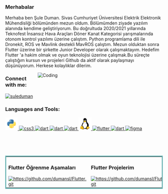 <h3 align="left">Merhabalar</h3> 

Merhaba ben Şule Duman. Sivas Cumhuriyet Üniversitesi Elektrik Elektronik Mühendisliği bölümünden mezun oldum. Bölümümden ziyade yazılım alanında kendime geliştiriyorum. Bu doğrultuda 2020/2021 yıllarında Teknofest İnsansız Hava Araçları Döner Kanat Kategorisi yarışmalarında otonom kontrol yazılımı üzerine çalıştım. Python programlama dili ile Dronekit, ROS ve Mavlink destekli MavROS çalıştım. Mezun olduktan sonra Flutter üzerine bir şirkette Junior Developer olarak çalışmaktayım. Hedefim Flutter 'a hakim olmak ve oyun teknolojisi üzerine çalışmak.Bu süreçte çalıştığım kursun ve projeleri Github da aktif olarak paylaşmayı düşünüyorum. Herkese kolaylıklar dilerim.

<img align="right" alt="Coding" width="400" src="https://media.giphy.com/media/j4rPM934CLIvC/giphy.gif">

<h3 align="left">Connect with me:</h3>
<p align="left">
<a href="https://www.linkedin.com/in/suleduman/" target="blank"><img align="center" src="https://raw.githubusercontent.com/peterthehan/peterthehan/master/assets/linkedin.svg" alt="suleduman" height="30" width="40" /></a>
</p>

<h3 align="left">Languages and Tools:</h3>

<p align="left"> <a href="https://www.python.org/" target="_blank" rel="noreferrer"> <img src="https://raw.githubusercontent.com/github/explore/80688e429a7d4ef2fca1e82350fe8e3517d3494d/topics/python/python.png" alt="c" width="40" height="40"/> </a> 
<a href="https://numpy.org/" target="_blank" rel="noreferrer"> <img src="https://numpy.org/images/logo.svg" alt="css3" width="40" height="40"/> </a>
<a href="https://pandas.pydata.org/" target="_blank" rel="noreferrer"> <img src="https://pandas.pydata.org/static/img/pandas_mark.svg" alt="dart" width="40" height="40"/> </a> 
<a href="http://wiki.ros.org/mavros" target="_blank" rel="noreferrer"> <img src="https://styles.redditmedia.com/t5_2s5r6/styles/communityIcon_izevtzy9s7d51.png?width=256&s=f31a48eb84853857b0ff34f7e3aae70540d249b7" alt="dart" width="40" height="40"/> </a> 
<a href="https://dronekit-python.readthedocs.io/en/latest/" target="_blank" rel="noreferrer"> <img src="https://avatars.githubusercontent.com/u/12973369?s=200&v=4" alt="dart" width="40" height="40"/> </a>
<a href="https://www.linux.org/" target="_blank" rel="noreferrer"> <img src="https://raw.githubusercontent.com/github/explore/80688e429a7d4ef2fca1e82350fe8e3517d3494d/topics/linux/linux.png" alt="dart" width="40" height="40"/> </a>
<a href="https://flutter.dev" target="_blank" rel="noreferrer"> <img src="https://www.vectorlogo.zone/logos/flutterio/flutterio-icon.svg" alt="flutter" width="40" height="40"/> </a> 
<a href="https://dart.dev" target="_blank" rel="noreferrer"> <img src="https://www.vectorlogo.zone/logos/dartlang/dartlang-icon.svg" alt="dart" width="40" height="40"/> </a>
<a href="https://www.figma.com/" target="_blank" rel="noreferrer"> <img src="https://www.vectorlogo.zone/logos/figma/figma-icon.svg" alt="figma" width="40" height="40"/> </a></p>

<br />
<br />
<br />

<table bordercolor="#66b2b2">
  <tr>
    <td width="50%" valign="right">
      <h3><strong>Flutter Öğrenme Aşamaları</strong></h3>
        <a target="_blank" href="https://github.com/dumansl/Flutter.git">
            <img src="https://redwerk.es/wp-content/uploads/2020/08/f-image.png" width="1000" height="250" alt="https://github.com/dumansl/Flutter.git"/>
        </a>
    </td>
    <td width="50%" valign="right">
      <h3><strong>Flutter Projelerim</strong></h3>
        <a target="_blank" href="https://github.com/dumansl/Flutter.git">
            <img src="https://industryolog.com/wp-content/uploads/2020/10/1_4vlkTJCWbP2Kh2vyK9BdEw.png" width="1000" height="250" alt="https://github.com/dumansl/Flutter.git"/>
        </a>
    </td>
  </tr>
</table>
